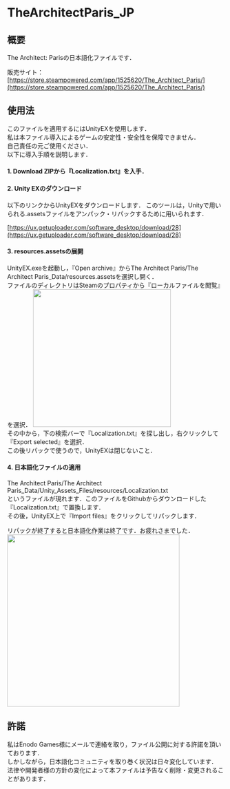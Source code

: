 # TheArchitectParis_JP
## 概要
The Architect: Parisの日本語化ファイルです．

販売サイト：[https://store.steampowered.com/app/1525620/The_Architect_Paris/](https://store.steampowered.com/app/1525620/The_Architect_Paris/)

## 使用法
このファイルを適用するにはUnityEXを使用します．<br>
私は本ファイル導入によるゲームの安定性・安全性を保障できません．<br>
自己責任の元ご使用ください．<br>
以下に導入手順を説明します．

<h4>1. Download ZIPから『Localization.txt』を入手．</h4>
<h4>2. Unity EXのダウンロード</h4>

以下のリンクからUnityEXをダウンロードします．
このツールは，Unityで用いられる.assetsファイルをアンパック・リパックするために用いられます．

[https://ux.getuploader.com/software_desktop/download/28](https://ux.getuploader.com/software_desktop/download/28)

<h4>3. resources.assetsの展開</h4>

UnityEX.exeを起動し，『Open archive』からThe Architect Paris/The Architect Paris_Data/resources.assetsを選択し開く．<br>
ファイルのディレクトリはSteamのプロパティから『ローカルファイルを閲覧』を選択．
<img src="https://user-images.githubusercontent.com/44240143/109453000-56816080-7a94-11eb-8937-ed869666d4a7.PNG" width="320px"><br>
その中から，下の検索バーで『Localization.txt』を探し出し，右クリックして『Export selected』を選択．<br>
この後リパックで使うので，UnityEXは閉じないこと．<br>

<h4>4. 日本語化ファイルの適用</h4>
The Architect Paris/The Architect Paris_Data/Unity_Assets_Files/resources/Localization.txt<br>
というファイルが現れます．このファイルをGithubからダウンロードした『Localization.txt』で置換します．<br>
その後，UnityEX上で『Import files』をクリックしてリパックします．<br>

リパックが終了すると日本語化作業は終了です．お疲れさまでした．<br>
<img src="https://user-images.githubusercontent.com/44240143/109453030-64cf7c80-7a94-11eb-926c-09ebcf295931.jpg" width="400px">

## 許諾

私はEnodo Games様にメールで連絡を取り，ファイル公開に対する許諾を頂いております．<br>
しかしながら，日本語化コミュニティを取り巻く状況は日々変化しています．<br>
法律や開発者様の方針の変化によって本ファイルは予告なく削除・変更されることがあります．
